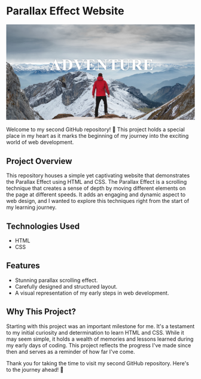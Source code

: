 # Parallax Effect Website

<img src="parallex.png">

Welcome to my second GitHub repository! 🚀 This project holds a special place in my heart as it marks the beginning of my journey into the exciting world of web development. 

## Project Overview

This repository houses a simple yet captivating website that demonstrates the Parallax Effect using HTML and CSS. The Parallax Effect is a scrolling technique that creates a sense of depth by moving different elements on the page at different speeds. It adds an engaging and dynamic aspect to web design, and I wanted to explore this techniques right from the start of my learning journey.

## Technologies Used

- HTML
- CSS

## Features

- Stunning parallax scrolling effect.
- Carefully designed and structured layout.
- A visual representation of my early steps in web development.

## Why This Project?

Starting with this project was an important milestone for me. It's a testament to my initial curiosity and determination to learn HTML and CSS. While it may seem simple, it holds a wealth of memories and lessons learned during my early days of coding. This project reflects the progress I've made since then and serves as a reminder of how far I've come.


Thank you for taking the time to visit my second GitHub repository. Here's to the journey ahead! 🌟
